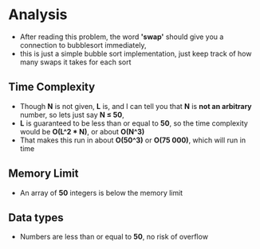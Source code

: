 # Analysis
- After reading this problem, the word **'swap'** should give you a connection to bubblesort immediately,      
- this is just a simple bubble sort implementation, just keep track of how many swaps it takes for each sort

## Time Complexity

- Though **N** is not given, **L** is, and I can tell you that **N** is **not an arbitrary** number, so lets just say **N &le; 50**,      
- **L** is guaranteed to be less than or equal to **50**, so the time complexity would be **O(L^2 * N)**, or about **O(N^3)**   
- That makes this run in about **O(50^3)** or **O(75 000)**, which will run in time   

## Memory Limit
- An array of **50** integers is below the memory limit

## Data types
- Numbers are less than or equal to **50**, no risk of overflow
